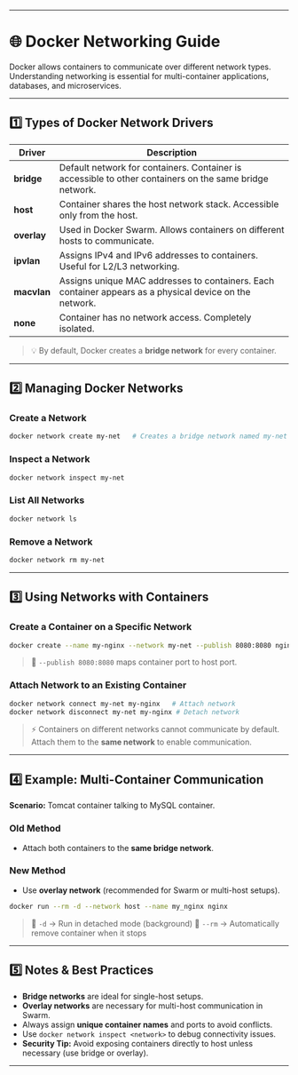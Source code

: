 
---

# 🌐 Docker Networking Guide

Docker allows containers to communicate over different network types. Understanding networking is essential for multi-container applications, databases, and microservices.

---

## 1️⃣ Types of Docker Network Drivers

| Driver      | Description                                                                                             |
| ----------- | ------------------------------------------------------------------------------------------------------- |
| **bridge**  | Default network for containers. Container is accessible to other containers on the same bridge network. |
| **host**    | Container shares the host network stack. Accessible only from the host.                                 |
| **overlay** | Used in Docker Swarm. Allows containers on different hosts to communicate.                              |
| **ipvlan**  | Assigns IPv4 and IPv6 addresses to containers. Useful for L2/L3 networking.                             |
| **macvlan** | Assigns unique MAC addresses to containers. Each container appears as a physical device on the network. |
| **none**    | Container has no network access. Completely isolated.                                                   |

> 💡 By default, Docker creates a **bridge network** for every container.

---

## 2️⃣ Managing Docker Networks

### Create a Network

```bash
docker network create my-net   # Creates a bridge network named my-net
```

### Inspect a Network

```bash
docker network inspect my-net
```

### List All Networks

```bash
docker network ls
```

### Remove a Network

```bash
docker network rm my-net
```

---

## 3️⃣ Using Networks with Containers

### Create a Container on a Specific Network

```bash
docker create --name my-nginx --network my-net --publish 8080:8080 nginx:latest
```

> 🔹 `--publish 8080:8080` maps container port to host port.

### Attach Network to an Existing Container

```bash
docker network connect my-net my-nginx   # Attach network
docker network disconnect my-net my-nginx # Detach network
```

> ⚡ Containers on different networks cannot communicate by default. Attach them to the **same network** to enable communication.

---

## 4️⃣ Example: Multi-Container Communication

**Scenario:** Tomcat container talking to MySQL container.

### Old Method

* Attach both containers to the **same bridge network**.

### New Method

* Use **overlay network** (recommended for Swarm or multi-host setups).

```bash
docker run --rm -d --network host --name my_nginx nginx
```

> 🔹 `-d` → Run in detached mode (background)
> 🔹 `--rm` → Automatically remove container when it stops

---

## 5️⃣ Notes & Best Practices

* **Bridge networks** are ideal for single-host setups.
* **Overlay networks** are necessary for multi-host communication in Swarm.
* Always assign **unique container names** and ports to avoid conflicts.
* Use `docker network inspect <network>` to debug connectivity issues.
* **Security Tip:** Avoid exposing containers directly to host unless necessary (use bridge or overlay).

---
